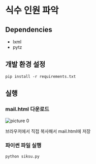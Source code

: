 # 식수 인원 파악
## Dependencies
* lxml
* pytz
## 개발 환경 설정
```
pip install -r requirements.txt
```
## 실행

### mail.html 다운로드

![picture 0](https://cdn.jsdelivr.net/gh/sumyeongkim/markdown-image@master/59edd045588b933a154c427bfb1a2c9c130044656a16f764324e480626e4baa5.png)  

브라우저에서 직접 복사해서 mail.html에 저장

### 파이썬 파일 실행
```
python siksu.py
```